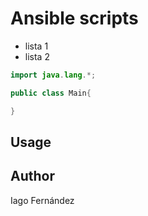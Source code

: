 # Ansible scripts

* lista 1
* lista 2

```java
import java.lang.*;

public class Main{

}
```

## Usage

## Author
Iago Fernández
